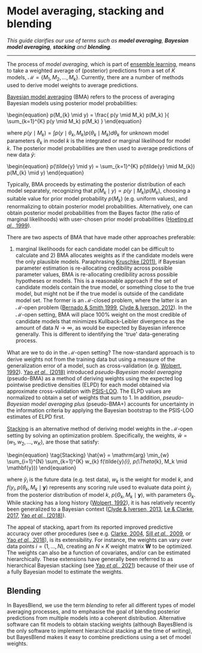 # Model averaging, stacking and blending

*This guide clarifies our use of terms such as
__model averaging__, __Bayesian model averaging__,
__stacking__ and __blending__.*

-------------------------------------------------------

The process of *model averaging*, which is part of
[ensemble learning](https://en.wikipedia.org/wiki/Ensemble_learning),
means to take a weighted 
average of (posterior) predictions from a set of $K$ models, 
$\mathcal{M} = \{M_{1}, M_{2}, ..., M_{k}\}$.
Currently, there are a number of methods used to derive
model weights to average predictions.

[Bayesian model averaging](
https://en.wikipedia.org/wiki/Ensemble_learning#Bayesian_model_averaging
)
(BMA) refers to the process of averaging
Bayesian models using posterior model probabilities:

\begin{equation}
    p(M_{k} \mid y) = \frac{
            p(y \mid M_k) p(M_k)
        }{
           \sum_{k=1}^{K} p(y \mid M_k) p(M_k)
        }
\end{equation}

where $p(y \mid M_k) = \int p(y \mid \theta_k, M_{k}) p(\theta_k \mid M_k) d\theta_k$
for unknown model parameters $\theta_k$ in model $k$ is the integrated or marginal likelihood
for model $k$.
The posterior model probabilities are then used to average
predictions of new data $\tilde{y}$: 

\begin{equation}
    p(\tilde{y} \mid y) = \sum_{k=1}^{K} p(\tilde{y} \mid M_{k}) p(M_{k} \mid y)
\end{equation}

Typically, BMA proceeds by estimating the posterior
distribution of each model separately, recognizing that
$p(M_k \mid y) \propto p(y \mid M_k) p(M_k)$, choosing a suitable
value for prior model probability $p(M_k)$ (e.g. uniform values), and renormalizing
to obtain posterior model probabilities. Alternatively, one can
obtain posterior model probabilities from the Bayes factor (the ratio
of marginal likelihoods) with user-chosen prior model probabilities
([Hoeting *et al*., 1999](file:///Users/cmgoold/Downloads/1009212519.pdf)).

There are two aspects of BMA that have made other approaches preferable:
1) marginal likelihoods for each candidate model can be difficult
to calculate and 2) BMA allocates weights as if the candidate
models were the only plausible models. Paraphrasing [Kruschke (2011)](
https://citeseerx.ist.psu.edu/document?repid=rep1&type=pdf&doi=36edd08030b28d7b549e7c39c630e051e231bd98),
if Bayesian parameter estimation is re-allocating credibility across
possible parameter values, BMA is re-allocating credibility across
possible hypotheses or models.
This is a reasonable approach if the set of candidate models
contain the true model, or something close to the true model, 
but might not be if the true model is outside of the candidate
model set. The former is an $\mathcal{M}$-closed problem,
where the latter is an $\mathcal{M}$-open problem
([Bernado & Smith 1999](https://onlinelibrary.wiley.com/doi/book/10.1002/9780470316870),
[Clyde & Iverson, 2012](file:///Users/cmgoold/Downloads/AdrianSmithVol-M-Open%20(1).pdf)).
In the $\mathcal{M}$-open setting, BMA will place 
100% weight on the most credible of candidate models
that minimizes Kullback-Leibler divergence
as the amount of data $N \to \infty$, as would be expected
by Bayesian inference generally. This is different to
identifying the 'true' data-generating process.

What are we to do in the $\mathcal{M}$-open setting? 
The now-standard approach is to derive weights not from the training data
but using a measure of the generalization error of a model,
such as cross-validation (e.g.
[Wolpert, 1992](https://www.sciencedirect.com/science/article/abs/pii/S0893608005800231)).
[Yao *et al*., (2018)](
http://www.stat.columbia.edu/~gelman/research/published/stacking_paper_discussion_rejoinder.pdf
) introduced 
*pseudo-Bayesian model averaging* (pseudo-BMA) 
as a method of deriving weights using the expected log pointwise
predictive densities (ELPD) for each model obtained via approximate
cross-validation
with [PSIS-LOO](https://arxiv.org/abs/1507.04544).
The ELPD values are normalized to obtain a set of weights that sum to 1.
In addition, *pseudo-Bayesian model averaging plus* (pseudo-BMA+)
accounts for uncertainty in the information criteria by applying
the Bayesian bootstrap to the PSIS-LOO estimates of ELPD first.

[Stacking](
https://en.wikipedia.org/wiki/Ensemble_learning#Stacking
)
is an alternative method of deriving model weights in the
$\mathcal{M}$-open setting
by solving an optimization problem. Specifically, 
the weights, $\hat{w} = (w_{1}, w_{2}, ..., w_{K})$, 
are those that satisfy:

\begin{equation}
    \tag{Stacking}
    \hat{w} = \mathrm{arg} \min_{w} \sum_{i=1}^{N} \sum_{k=1}^{K} w_{k} f(\tilde{y}_{i}, p(\Theta_{k}, M_k \mid \mathbf{y}))
\end{equation}

where $\tilde{y}_{i}$ is the future data (e.g. test data),
$w_{k}$ is the weight for model $k$,
and $f(y_{i}, p(\theta_{k}, M_k \mid \mathbf{y})$
represents any scoring rule
used to evaluate data point $\tilde{y}_{i}$ from
the posterior distribution of model $k$, $p(\Theta_{k}, M_k \mid \mathbf{y})$,
with parameters $\Theta_{k}$.
While stacking has a long history
([Wolpert, 1992](https://www.sciencedirect.com/science/article/abs/pii/S0893608005800231)),
it is has relatively recently been generalized to
a Bayesian context
([Clyde & Iversen, 2013](
https://www.researchgate.net/profile/Merlise-Clyde/publication/261252831_Bayesian_Model_Averaging_in_the_M-Open_Framework/links/59fd4b820f7e9b9968c09d99/Bayesian-Model-Averaging-in-the-M-Open-Framework.pdf
),
[Le & Clarke, 2017](
https://projecteuclid.org/journals/bayesian-analysis/volume-12/issue-3/A-Bayes-Interpretation-of-Stacking-for-M-Complete-and-M/10.1214/16-BA1023.full
), [Yao *et al*., (2018)](
http://www.stat.columbia.edu/~gelman/research/published/stacking_paper_discussion_rejoinder.pdf
)).

The appeal of stacking, apart from its reported improved predictive
accuracy over other procedures (see e.g. 
[Clarke, 2004](https://www.jmlr.org/papers/volume4/clarke03a/clarke03a.pdf),
[Sill *et al.*, 2009](https://arxiv.org/abs/0911.0460),
or
[Yao *et al*., 2018](
http://www.stat.columbia.edu/~gelman/research/published/stacking_paper_discussion_rejoinder.pdf
)), is its extensibility. For instance, the weights can vary over data points $i = (1, ..., N)$,
creating an $N \times K$ weight matrix $\mathbf{W}$ to be optimized.
The weights can also be a function of covariates,
and/or can be estimated hierarchically. 
These extensions have generally been referred to
as hierarchical Bayesian stacking (see
[Yao *et al.*, 2021](https://arxiv.org/abs/2101.08954))
because of their use of a fully Bayesian model
to estimate the weights.

## Blending

In BayesBlend, we use the term *blending* to refer all different types of model averaging processes,
and to emphasise the goal of blending posterior predictions from multiple models
into a coherent distribution. Alternative software can fit models to obtain stacking
weights (although BayesBlend is the only software to implement hierarchical stacking
at the time of writing), but BayesBlend makes it easy to combine predictions
using a set of model weights.
